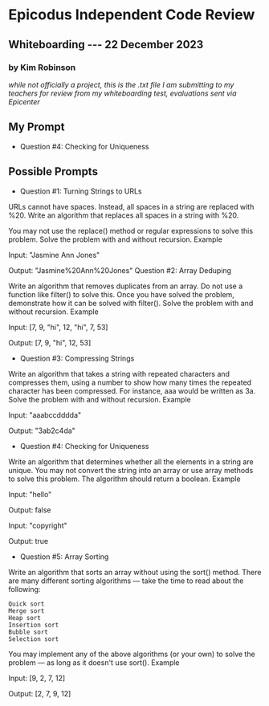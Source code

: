  # Epicodus Independent Code Review
 ## Whiteboarding --- 22 December 2023

 ### by Kim Robinson

 _while not officially a project, this is the .txt file I am submitting to my teachers for review from my whiteboarding test, evaluations sent via Epicenter_

 ## My Prompt
 * Question #4: Checking for Uniqueness


 ## Possible Prompts

 * Question #1: Turning Strings to URLs

URLs cannot have spaces. Instead, all spaces in a string are replaced with %20. Write an algorithm that replaces all spaces in a string with %20.

You may not use the replace() method or regular expressions to solve this problem. Solve the problem with and without recursion.
Example

Input: "Jasmine Ann Jones"

Output: "Jasmine%20Ann%20Jones"
Question #2: Array Deduping

Write an algorithm that removes duplicates from an array. Do not use a function like filter() to solve this. Once you have solved the problem, demonstrate how it can be solved with filter(). Solve the problem with and without recursion.
Example

Input: [7, 9, "hi", 12, "hi", 7, 53]

Output: [7, 9, "hi", 12, 53]

* Question #3: Compressing Strings

Write an algorithm that takes a string with repeated characters and compresses them, using a number to show how many times the repeated character has been compressed. For instance, aaa would be written as 3a. Solve the problem with and without recursion.
Example

Input: "aaabccdddda"

Output: "3ab2c4da"

* Question #4: Checking for Uniqueness

Write an algorithm that determines whether all the elements in a string are unique. You may not convert the string into an array or use array methods to solve this problem. The algorithm should return a boolean.
Example

Input: "hello"

Output: false

Input: "copyright"

Output: true

* Question #5: Array Sorting

Write an algorithm that sorts an array without using the sort() method. There are many different sorting algorithms — take the time to read about the following:

    Quick sort
    Merge sort
    Heap sort
    Insertion sort
    Bubble sort
    Selection sort

You may implement any of the above algorithms (or your own) to solve the problem — as long as it doesn't use sort().
Example

Input: [9, 2, 7, 12]

Output: [2, 7, 9, 12]